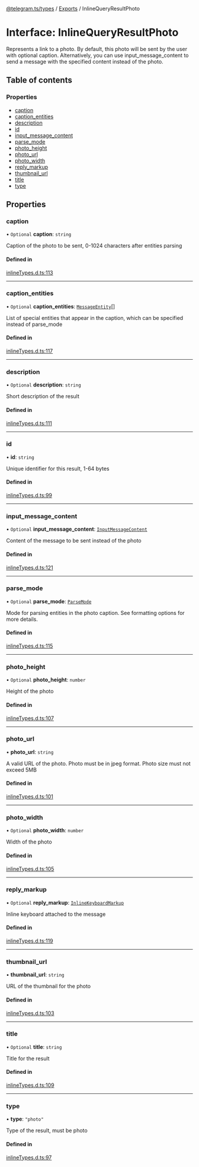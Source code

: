 [@telegram.ts/types](../README.md) / [Exports](../modules.md) / InlineQueryResultPhoto

# Interface: InlineQueryResultPhoto

Represents a link to a photo. By default, this photo will be sent by the user with optional caption. Alternatively, you can use input_message_content to send a message with the specified content instead of the photo.

## Table of contents

### Properties

- [caption](InlineQueryResultPhoto.md#caption)
- [caption\_entities](InlineQueryResultPhoto.md#caption_entities)
- [description](InlineQueryResultPhoto.md#description)
- [id](InlineQueryResultPhoto.md#id)
- [input\_message\_content](InlineQueryResultPhoto.md#input_message_content)
- [parse\_mode](InlineQueryResultPhoto.md#parse_mode)
- [photo\_height](InlineQueryResultPhoto.md#photo_height)
- [photo\_url](InlineQueryResultPhoto.md#photo_url)
- [photo\_width](InlineQueryResultPhoto.md#photo_width)
- [reply\_markup](InlineQueryResultPhoto.md#reply_markup)
- [thumbnail\_url](InlineQueryResultPhoto.md#thumbnail_url)
- [title](InlineQueryResultPhoto.md#title)
- [type](InlineQueryResultPhoto.md#type)

## Properties

### caption

• `Optional` **caption**: `string`

Caption of the photo to be sent, 0-1024 characters after entities parsing

#### Defined in

[inlineTypes.d.ts:113](https://github.com/telegramsjs/types/blob/d08200f/src/inlineTypes.d.ts#L113)

___

### caption\_entities

• `Optional` **caption\_entities**: [`MessageEntity`](../modules.md#messageentity)[]

List of special entities that appear in the caption, which can be specified instead of parse_mode

#### Defined in

[inlineTypes.d.ts:117](https://github.com/telegramsjs/types/blob/d08200f/src/inlineTypes.d.ts#L117)

___

### description

• `Optional` **description**: `string`

Short description of the result

#### Defined in

[inlineTypes.d.ts:111](https://github.com/telegramsjs/types/blob/d08200f/src/inlineTypes.d.ts#L111)

___

### id

• **id**: `string`

Unique identifier for this result, 1-64 bytes

#### Defined in

[inlineTypes.d.ts:99](https://github.com/telegramsjs/types/blob/d08200f/src/inlineTypes.d.ts#L99)

___

### input\_message\_content

• `Optional` **input\_message\_content**: [`InputMessageContent`](../modules.md#inputmessagecontent)

Content of the message to be sent instead of the photo

#### Defined in

[inlineTypes.d.ts:121](https://github.com/telegramsjs/types/blob/d08200f/src/inlineTypes.d.ts#L121)

___

### parse\_mode

• `Optional` **parse\_mode**: [`ParseMode`](../modules.md#parsemode)

Mode for parsing entities in the photo caption. See formatting options for more details.

#### Defined in

[inlineTypes.d.ts:115](https://github.com/telegramsjs/types/blob/d08200f/src/inlineTypes.d.ts#L115)

___

### photo\_height

• `Optional` **photo\_height**: `number`

Height of the photo

#### Defined in

[inlineTypes.d.ts:107](https://github.com/telegramsjs/types/blob/d08200f/src/inlineTypes.d.ts#L107)

___

### photo\_url

• **photo\_url**: `string`

A valid URL of the photo. Photo must be in jpeg format. Photo size must not exceed 5MB

#### Defined in

[inlineTypes.d.ts:101](https://github.com/telegramsjs/types/blob/d08200f/src/inlineTypes.d.ts#L101)

___

### photo\_width

• `Optional` **photo\_width**: `number`

Width of the photo

#### Defined in

[inlineTypes.d.ts:105](https://github.com/telegramsjs/types/blob/d08200f/src/inlineTypes.d.ts#L105)

___

### reply\_markup

• `Optional` **reply\_markup**: [`InlineKeyboardMarkup`](InlineKeyboardMarkup.md)

Inline keyboard attached to the message

#### Defined in

[inlineTypes.d.ts:119](https://github.com/telegramsjs/types/blob/d08200f/src/inlineTypes.d.ts#L119)

___

### thumbnail\_url

• **thumbnail\_url**: `string`

URL of the thumbnail for the photo

#### Defined in

[inlineTypes.d.ts:103](https://github.com/telegramsjs/types/blob/d08200f/src/inlineTypes.d.ts#L103)

___

### title

• `Optional` **title**: `string`

Title for the result

#### Defined in

[inlineTypes.d.ts:109](https://github.com/telegramsjs/types/blob/d08200f/src/inlineTypes.d.ts#L109)

___

### type

• **type**: ``"photo"``

Type of the result, must be photo

#### Defined in

[inlineTypes.d.ts:97](https://github.com/telegramsjs/types/blob/d08200f/src/inlineTypes.d.ts#L97)

